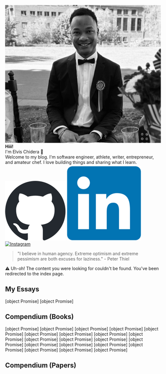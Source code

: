 <div class="circular-image-container">
    <img src="/docs/assets/avatar.jpg" alt="Elvis Chidera" class="circular-image" />
</div>

<div class="text-center">
    <strong>Hiii!</strong>
</div>

<div class="text-center">
    I'm Elvis Chidera 👋
</div>

<div class="text-center">
    Welcome to my blog. I'm software engineer, athlete, writer, entrepreneur, and amateur chef. I love building things and sharing what I learn<span class="blinking">.</span>
</div>

<div class="text-center" style="margin-top: 4px;">
    <a href="https://github.com/elvis10ten"><img src="/docs/assets/github-mark.svg" alt="GitHub" class="social-icon" /></a>
    <a href="https://linkedin.com/elvischidera"><img src="/docs/assets/linkedin.png" alt="LikedIn" class="social-icon" /></a>
    <a href="https://instagram.com/elvischidera"><img src="/docs/assets/instagram.svg" alt="Instagram" class="social-icon" /></a>
</div>

> "I believe in human agency. Extreme optimism and extreme pessimism are both excuses for laziness." - Peter Thiel

<div class="error-container">⚠️ Uh-oh! The content you were looking for couldn't be found. You've been redirected to the index page.</div>

## <span id="essays">My Essays</span>
[object Promise]
[object Promise]

## <span id="books">Compendium (Books)</span>
<div class="book-gallery">
[object Promise]
[object Promise]
[object Promise]
[object Promise]
[object Promise]
[object Promise]
[object Promise]
[object Promise]
[object Promise]
[object Promise]
[object Promise]
[object Promise]
[object Promise]
[object Promise]
[object Promise]
[object Promise]
[object Promise]
[object Promise]
[object Promise]
[object Promise]
</div>

## <span id="papers">Compendium (Papers)</span>


